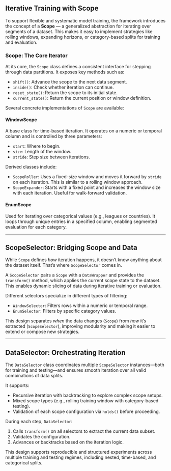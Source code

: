 ## Iterative Training with Scope

To support flexible and systematic model training, the framework introduces the concept of a **Scope** — a generalized abstraction for iterating over segments of a dataset. This makes it easy to implement strategies like rolling windows, expanding horizons, or category-based splits for training and evaluation.

### Scope: The Core Iterator

At its core, the `Scope` class defines a consistent interface for stepping through data partitions. It exposes key methods such as:

- `shift()`: Advance the scope to the next data segment.
- `inside()`: Check whether iteration can continue.
- `reset_state()`: Return the scope to its initial state.
- `current_state()`: Return the current position or window definition.

Several concrete implementations of `Scope` are available:

#### WindowScope

A base class for time-based iteration. It operates on a numeric or temporal column and is controlled by three parameters:
- `start`: Where to begin.
- `size`: Length of the window.
- `stride`: Step size between iterations.

Derived classes include:

- `ScopeRoller`: Uses a fixed-size window and moves it forward by `stride` on each iteration. This is similar to a rolling window approach.
- `ScopeExpander`: Starts with a fixed point and increases the window size with each iteration. Useful for walk-forward validation.

#### EnumScope

Used for iterating over categorical values (e.g., leagues or countries). It loops through unique entries in a specified column, enabling segmented evaluation for each category.

---

## ScopeSelector: Bridging Scope and Data

While `Scope` defines *how* iteration happens, it doesn’t know anything about the dataset itself. That’s where `ScopeSelector` comes in.

A `ScopeSelector` pairs a `Scope` with a `DataWrapper` and provides the `transform()` method, which applies the current scope state to the dataset. This enables dynamic slicing of data during iterative training or evaluation.

Different selectors specialize in different types of filtering:
- `WindowSelector`: Filters rows within a numeric or temporal range.
- `EnumSelector`: Filters by specific category values.

This design separates *when* the data changes (`Scope`) from *how* it’s extracted (`ScopeSelector`), improving modularity and making it easier to extend or compose new strategies.

---

## DataSelector: Orchestrating Iteration

The `DataSelector` class coordinates multiple `ScopeSelector` instances—both for training and testing—and ensures smooth iteration over all valid combinations of data splits.

It supports:
- Recursive iteration with backtracking to explore complex scope setups.
- Mixed scope types (e.g., rolling training window with category-based testing).
- Validation of each scope configuration via `holds()` before proceeding.

During each step, `DataSelector`:

1. Calls `transform()` on all selectors to extract the current data subset.
2. Validates the configuration.
3. Advances or backtracks based on the iteration logic.

This design supports reproducible and structured experiments across multiple training and testing regimes, including nested, time-based, and categorical splits.
